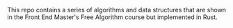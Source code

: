 This repo contains a series of algorithms and data structures that are shown in the Front End Master's 
Free Algorithm course but implemented in Rust.
